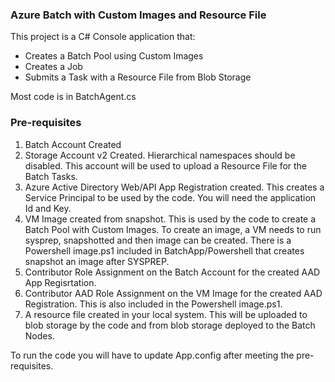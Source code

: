 <h3>Azure Batch with Custom Images and Resource File</h3>
This project is a C# Console application that:
<ul>
<li>Creates a Batch Pool using Custom Images
<li>Creates a Job
<li>Submits a Task with a Resource File from Blob Storage
</ul>
Most code is in BatchAgent.cs
<h3>Pre-requisites</h3>
<ol>
<li>Batch Account Created
<li>Storage Account v2 Created. Hierarchical namespaces should be disabled. This account will be used to upload a Resource File for the Batch Tasks.
<li>Azure Active Directory Web/API App Registration created. This creates a Service Principal to be used by the code. You will need the application Id and Key.
<li>VM Image created from snapshot.  This is used by the code to create a Batch Pool with Custom Images.  To create an image, a VM needs to run sysprep, snapshotted and then image can be created. There is a Powershell image.ps1 included in BatchApp/Powershell that creates snapshot an image after SYSPREP.
<li>Contributor Role Assignment on the Batch Account for the created AAD App Regisrtation.
<li>Contributor AAD Role Assignment on the VM Image for the created AAD Registration. This is also included in the Powershell image.ps1.
<li>A resource file created in your local system. This will be uploaded to blob storage by the code and from blob storage deployed to the Batch Nodes.
</ol>
To run the code you will have to update App.config after meeting the pre-requisites.
